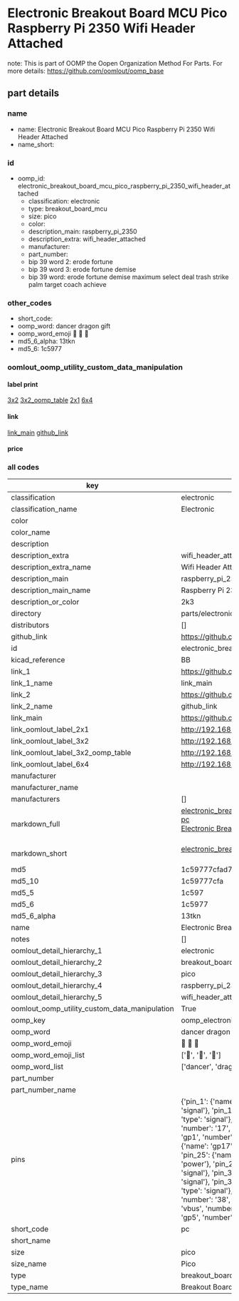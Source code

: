 # Electronic Breakout Board MCU Pico Raspberry Pi 2350 Wifi Header Attached  

note: This is part of OOMP the Oopen Organization Method For Parts. For more details: https://github.com/oomlout/oomp_base

##  part details





### name
* name: Electronic Breakout Board MCU Pico Raspberry Pi 2350 Wifi Header Attached
* name_short: 
### id
* oomp_id: electronic_breakout_board_mcu_pico_raspberry_pi_2350_wifi_header_attached
  * classification: electronic
  * type: breakout_board_mcu
  * size: pico
  * color: 
  * description_main: raspberry_pi_2350
  * description_extra: wifi_header_attached
  * manufacturer: 
  * part_number: 
  * bip 39 word 2: erode fortune
  * bip 39 word 3: erode fortune demise
  * bip 39 word: erode fortune demise maximum select deal trash strike palm target coach achieve

### other_codes
* short_code: 
* oomp_word: dancer dragon gift
* oomp_word_emoji :dancer: :dragon: :gift:
* md5_6_alpha: 13tkn
* md5_6: 1c5977






### oomlout_oomp_utility_custom_data_manipulation
#### label print
[3x2](http://192.168.1.245:1112/?label=oomp%2013tkn)
[3x2_oomp_table](http://192.168.1.107:1112/?label=oomp%2013tkn)
[2x1](http://192.168.1.242:1112/?label=oomp%2013tkn)
[6x4](http://192.168.1.55:1112/?label=oomp%2013tkn)    

#### link

[link_main](https://github.com/oomlout/oomlout_oomp_current_version_messy/tree/main/parts/electronic_breakout_board_mcu_pico_raspberry_pi_2350_wifi_header_attached) [github_link](https://github.com/oomlout/oomlout_oomp_part_src/tree/main/parts/electronic_breakout_board_mcu_pico_raspberry_pi_2350_wifi_header_attached)                             

#### price







### all codes 
| key | value |  
| --- | --- |  
| classification | electronic |  
| classification_name | Electronic |  
| color |  |  
| color_name |  |  
| description |  |  
| description_extra | wifi_header_attached |  
| description_extra_name | Wifi Header Attached |  
| description_main | raspberry_pi_2350 |  
| description_main_name | Raspberry Pi 2350 |  
| description_or_color | 2k3 |  
| directory | parts/electronic_breakout_board_mcu_pico_raspberry_pi_2350_wifi_header_attached |  
| distributors | [] |  
| github_link | https://github.com/oomlout/oomlout_oomp_part_src/tree/main/parts/electronic_breakout_board_mcu_pico_raspberry_pi_2350_wifi_header_attached |  
| id | electronic_breakout_board_mcu_pico_raspberry_pi_2350_wifi_header_attached |  
| kicad_reference | BB |  
| link_1 | https://github.com/oomlout/oomlout_oomp_current_version_messy/tree/main/parts/electronic_breakout_board_mcu_pico_raspberry_pi_2350_wifi_header_attached |  
| link_1_name | link_main |  
| link_2 | https://github.com/oomlout/oomlout_oomp_part_src/tree/main/parts/electronic_breakout_board_mcu_pico_raspberry_pi_2350_wifi_header_attached |  
| link_2_name | github_link |  
| link_main | https://github.com/oomlout/oomlout_oomp_current_version_messy/tree/main/parts/electronic_breakout_board_mcu_pico_raspberry_pi_2350_wifi_header_attached |  
| link_oomlout_label_2x1 | http://192.168.1.242:1112/?label=oomp%2013tkn |  
| link_oomlout_label_3x2 | http://192.168.1.245:1112/?label=oomp%2013tkn |  
| link_oomlout_label_3x2_oomp_table | http://192.168.1.107:1112/?label=oomp%2013tkn |  
| link_oomlout_label_6x4 | http://192.168.1.55:1112/?label=oomp%2013tkn |  
| manufacturer |  |  
| manufacturer_name |  |  
| manufacturers | [] |  
| markdown_full | [electronic_breakout_board_mcu_pico_raspberry_pi_2350_wifi_header_attached](https://github.com/oomlout/oomlout_oomp_current_version_messy/tree/main/parts/electronic_breakout_board_mcu_pico_raspberry_pi_2350_wifi_header_attached)<br>[pc](https://github.com/oomlout/oomlout_oomp_current_version_messy/tree/main/parts/electronic_breakout_board_mcu_pico_raspberry_pi_2350_wifi_header_attached)<br>[Electronic Breakout Board Mcu Pico Raspberry Pi 2350 Wifi Header Attached](https://github.com/oomlout/oomlout_oomp_current_version_messy/tree/main/parts/electronic_breakout_board_mcu_pico_raspberry_pi_2350_wifi_header_attached)<br><br> |  
| markdown_short | [electronic_breakout_board_mcu_pico_raspberry_pi_2350_wifi_header_attached](https://github.com/oomlout/oomlout_oomp_current_version_messy/tree/main/parts/electronic_breakout_board_mcu_pico_raspberry_pi_2350_wifi_header_attached)<br><br> |  
| md5 | 1c59777cfad71cece0e1a8967496e264 |  
| md5_10 | 1c59777cfa |  
| md5_5 | 1c597 |  
| md5_6 | 1c5977 |  
| md5_6_alpha | 13tkn |  
| name | Electronic Breakout Board MCU Pico Raspberry Pi 2350 Wifi Header Attached |  
| notes | [] |  
| oomlout_detail_hierarchy_1 | electronic |  
| oomlout_detail_hierarchy_2 | breakout_board_mcu |  
| oomlout_detail_hierarchy_3 | pico |  
| oomlout_detail_hierarchy_4 | raspberry_pi_2350 |  
| oomlout_detail_hierarchy_5 | wifi_header_attached |  
| oomlout_oomp_utility_custom_data_manipulation | True |  
| oomp_key | oomp_electronic_breakout_board_mcu_pico_raspberry_pi_2350_wifi_header_attached |  
| oomp_word | dancer dragon gift |  
| oomp_word_emoji | :dancer: :dragon: :gift: |  
| oomp_word_emoji_list | [':dancer:', ':dragon:', ':gift:'] |  
| oomp_word_list | ['dancer', 'dragon', 'gift'] |  
| part_number |  |  
| part_number_name |  |  
| pins | {'pin_1': {'name': 'gp0', 'number': '1', 'type': 'signal'}, 'pin_10': {'name': 'gp7', 'number': '10', 'type': 'signal'}, 'pin_11': {'name': 'gp8', 'number': '11', 'type': 'signal'}, 'pin_12': {'name': 'gp9', 'number': '12', 'type': 'signal'}, 'pin_13': {'name': 'gnd', 'number': '13', 'type': 'signal'}, 'pin_14': {'name': 'gp10', 'number': '14', 'type': 'signal'}, 'pin_15': {'name': 'gp11', 'number': '15', 'type': 'signal'}, 'pin_16': {'name': 'gp12', 'number': '16', 'type': 'signal'}, 'pin_17': {'name': 'gp13', 'number': '17', 'type': 'power'}, 'pin_18': {'name': 'gnd', 'number': '18', 'type': 'signal'}, 'pin_19': {'name': 'gp14', 'number': '19', 'type': 'signal'}, 'pin_2': {'name': 'gp1', 'number': '2', 'type': 'signal'}, 'pin_20': {'name': 'gp15', 'number': '20', 'type': 'signal'}, 'pin_21': {'name': 'gp16', 'number': '21', 'type': 'signal'}, 'pin_22': {'name': 'gp17', 'number': '22', 'type': 'signal'}, 'pin_23': {'name': 'gnd', 'number': '23', 'type': 'signal'}, 'pin_24': {'name': 'gp18', 'number': '24', 'type': 'signal'}, 'pin_25': {'name': 'gp19', 'number': '25', 'type': 'signal'}, 'pin_26': {'name': 'gp20', 'number': '26', 'type': 'signal'}, 'pin_27': {'name': 'gp21', 'number': '27', 'type': 'power'}, 'pin_28': {'name': 'gnd', 'number': '28', 'type': 'signal'}, 'pin_29': {'name': 'gp22', 'number': '29', 'type': 'gnd'}, 'pin_3': {'name': 'gnd', 'number': '3', 'type': 'signal'}, 'pin_30': {'name': 'run', 'number': '30', 'type': 'power'}, 'pin_31': {'name': 'a0', 'number': '31', 'type': 'signal'}, 'pin_32': {'name': 'a1', 'number': '32', 'type': 'signal'}, 'pin_33': {'name': 'gnd_adc', 'number': '33', 'type': 'signal'}, 'pin_34': {'name': 'a2', 'number': '34', 'type': 'signal'}, 'pin_35': {'name': 'vref', 'number': '35', 'type': 'signal'}, 'pin_36': {'name': '3v3_out', 'number': '36', 'type': 'signal'}, 'pin_37': {'name': '3v3_enable', 'number': '37', 'type': 'signal'}, 'pin_38': {'name': 'gnd', 'number': '38', 'type': 'signal'}, 'pin_39': {'name': 'vsys', 'number': '39', 'type': 'signal'}, 'pin_4': {'name': 'gp2', 'number': '4', 'type': 'power'}, 'pin_40': {'name': 'vbus', 'number': '40', 'type': 'signal'}, 'pin_5': {'name': 'gp3', 'number': '5', 'type': 'signal'}, 'pin_6': {'name': 'gp4', 'number': '6', 'type': 'signal'}, 'pin_7': {'name': 'gp5', 'number': '7', 'type': 'signal'}, 'pin_8': {'name': 'gnd', 'number': '8', 'type': 'signal'}, 'pin_9': {'name': 'gp6', 'number': '9', 'type': 'signal'}} |  
| short_code | pc |  
| short_name |  |  
| size | pico |  
| size_name | Pico |  
| type | breakout_board_mcu |  
| type_name | Breakout Board MCU |  

